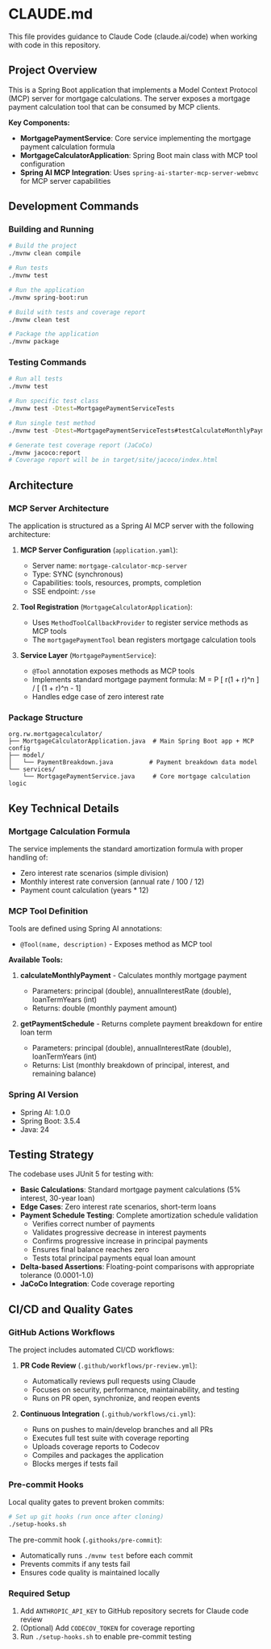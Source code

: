 # CLAUDE.md

This file provides guidance to Claude Code (claude.ai/code) when working with code in this repository.

## Project Overview

This is a Spring Boot application that implements a Model Context Protocol (MCP) server for mortgage calculations. The server exposes a mortgage payment calculation tool that can be consumed by MCP clients.

**Key Components:**
- **MortgagePaymentService**: Core service implementing the mortgage payment calculation formula
- **MortgageCalculatorApplication**: Spring Boot main class with MCP tool configuration
- **Spring AI MCP Integration**: Uses `spring-ai-starter-mcp-server-webmvc` for MCP server capabilities

## Development Commands

### Building and Running
```bash
# Build the project
./mvnw clean compile

# Run tests
./mvnw test

# Run the application
./mvnw spring-boot:run

# Build with tests and coverage report
./mvnw clean test

# Package the application
./mvnw package
```

### Testing Commands
```bash
# Run all tests
./mvnw test

# Run specific test class
./mvnw test -Dtest=MortgagePaymentServiceTests

# Run single test method
./mvnw test -Dtest=MortgagePaymentServiceTests#testCalculateMonthlyPayment

# Generate test coverage report (JaCoCo)
./mvnw jacoco:report
# Coverage report will be in target/site/jacoco/index.html
```

## Architecture

### MCP Server Architecture
The application is structured as a Spring AI MCP server with the following architecture:

1. **MCP Server Configuration** (`application.yaml`):
   - Server name: `mortgage-calculator-mcp-server`
   - Type: SYNC (synchronous)
   - Capabilities: tools, resources, prompts, completion
   - SSE endpoint: `/sse`

2. **Tool Registration** (`MortgageCalculatorApplication`):
   - Uses `MethodToolCallbackProvider` to register service methods as MCP tools
   - The `mortgagePaymentTool` bean registers mortgage calculation tools

3. **Service Layer** (`MortgagePaymentService`):
   - `@Tool` annotation exposes methods as MCP tools
   - Implements standard mortgage payment formula: M = P [ r(1 + r)^n ] / [ (1 + r)^n - 1]
   - Handles edge case of zero interest rate

### Package Structure
```
org.rw.mortgagecalculator/
├── MortgageCalculatorApplication.java  # Main Spring Boot app + MCP config
├── model/
│   └── PaymentBreakdown.java          # Payment breakdown data model
└── services/
    └── MortgagePaymentService.java     # Core mortgage calculation logic
```

## Key Technical Details

### Mortgage Calculation Formula
The service implements the standard amortization formula with proper handling of:
- Zero interest rate scenarios (simple division)
- Monthly interest rate conversion (annual rate / 100 / 12)
- Payment count calculation (years * 12)

### MCP Tool Definition
Tools are defined using Spring AI annotations:
- `@Tool(name, description)` - Exposes method as MCP tool

**Available Tools:**
1. **calculateMonthlyPayment** - Calculates monthly mortgage payment
   - Parameters: principal (double), annualInterestRate (double), loanTermYears (int)
   - Returns: double (monthly payment amount)

2. **getPaymentSchedule** - Returns complete payment breakdown for entire loan term
   - Parameters: principal (double), annualInterestRate (double), loanTermYears (int)
   - Returns: List<PaymentBreakdown> (monthly breakdown of principal, interest, and remaining balance)

### Spring AI Version
- Spring AI: 1.0.0
- Spring Boot: 3.5.4
- Java: 24

## Testing Strategy

The codebase uses JUnit 5 for testing with:
- **Basic Calculations**: Standard mortgage payment calculations (5% interest, 30-year loan)
- **Edge Cases**: Zero interest rate scenarios, short-term loans
- **Payment Schedule Testing**: Complete amortization schedule validation
  - Verifies correct number of payments
  - Validates progressive decrease in interest payments
  - Confirms progressive increase in principal payments
  - Ensures final balance reaches zero
  - Tests total principal payments equal loan amount
- **Delta-based Assertions**: Floating-point comparisons with appropriate tolerance (0.0001-1.0)
- **JaCoCo Integration**: Code coverage reporting

## CI/CD and Quality Gates

### GitHub Actions Workflows
The project includes automated CI/CD workflows:

1. **PR Code Review** (`.github/workflows/pr-review.yml`):
   - Automatically reviews pull requests using Claude
   - Focuses on security, performance, maintainability, and testing
   - Runs on PR open, synchronize, and reopen events

2. **Continuous Integration** (`.github/workflows/ci.yml`):
   - Runs on pushes to main/develop branches and all PRs
   - Executes full test suite with coverage reporting
   - Uploads coverage reports to Codecov
   - Compiles and packages the application
   - Blocks merges if tests fail

### Pre-commit Hooks
Local quality gates to prevent broken commits:

```bash
# Set up git hooks (run once after cloning)
./setup-hooks.sh
```

The pre-commit hook (`.githooks/pre-commit`):
- Automatically runs `./mvnw test` before each commit
- Prevents commits if any tests fail
- Ensures code quality is maintained locally

### Required Setup
1. Add `ANTHROPIC_API_KEY` to GitHub repository secrets for Claude code review
2. (Optional) Add `CODECOV_TOKEN` for coverage reporting
3. Run `./setup-hooks.sh` to enable pre-commit testing